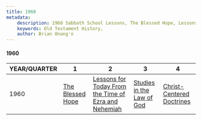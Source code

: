 ```yaml
---
title: 1960
metadata:
    description: 1960 Sabbath School Lessons, The Blessed Hope, Lessons for Today From the Time of Ezra and Nehemiah, Studies in the Law of God, Christ-Centered Doctrines
    keywords: Old Testament History,
    author: Brian Onang'o
---
```


#### 1960

YEAR/QUARTER |   1  | 2| 3| 4
-------------|------------|---|--|---
1960   |  [The Blessed Hope](/1951-1960/1960/quarter1) | [Lessons for Today From the Time of Ezra and Nehemiah](/1951-1960/1960/quarter2) | [Studies in the Law of God](/1951-1960/1960/quarter3) | [Christ-Centered Doctrines](/1951-1960/1960/quarter4) |
 